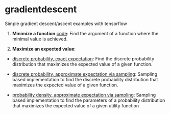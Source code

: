 # gradientdescent
Simple gradient descent/ascent examples with tensorflow

1. **Minimize a function** [code](https://github.com/sgttwld/gradientdescent/blob/master/1_tf_GD.py): Find the argument of a function where the minimal value is achieved. 

2. **Maximize an expected value**:
* [discrete probability, exact expectation](https://github.com/sgttwld/gradientdescent/blob/master/2_tf_GD_prob.py): Find the discrete probability distribution that maximizes the expected value of a given function.

* [discrete probability, approximate expectation via sampling](https://github.com/sgttwld/gradientdescent/blob/master/3_tf_GD_sample.py): Sampling based implementation to find the discrete probability distribution that maximizes the expected value of a given function. 

* [probability density, approximate expectation via sampling](https://github.com/sgttwld/gradientdescent/blob/master/4_tf_GD_cont.py): Sampling based implementation to find the parameters of a probability distribution that maximizes the expected value of a given utility function
